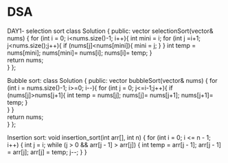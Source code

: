 # DSA
DAY1- selection sort
      class Solution {
      public:
          vector<int> selectionSort(vector<int>& nums) {
              for (int i = 0; i<nums.size()-1; i++){
                  int mini = i;
                  for (int j =i+1; j<nums.size();j++){
                      if (nums[j]<nums[mini]){
                          mini = j;
                      }
                  }
              int temp = nums[mini];
              nums[mini]= nums[i];
              nums[i]= temp;
              }     
              return nums;   
          }
      };

Bubble sort:
    class Solution {
        public:
              vector<int> bubbleSort(vector<int>& nums) {
                  for (int i = nums.size()-1; i>=0; i--){
                      for (int j = 0; j<=i-1;j++){
                          if (nums[j]>nums[j+1]{
                               int temp = nums[j];
                               nums[j]= nums[j+1];
                               nums[j+1]= temp;
                          }    
                      }
                    }                 
                  return nums;   
              }
          };

Insertion sort:
    void insertion_sort(int arr[], int n) {
    for (int i = 0; i <= n - 1; i++) {
        int j = i;
        while (j > 0 && arr[j - 1] > arr[j]) {
            int temp = arr[j - 1];
            arr[j - 1] = arr[j];
            arr[j] = temp;
            j--;
        }
    }

